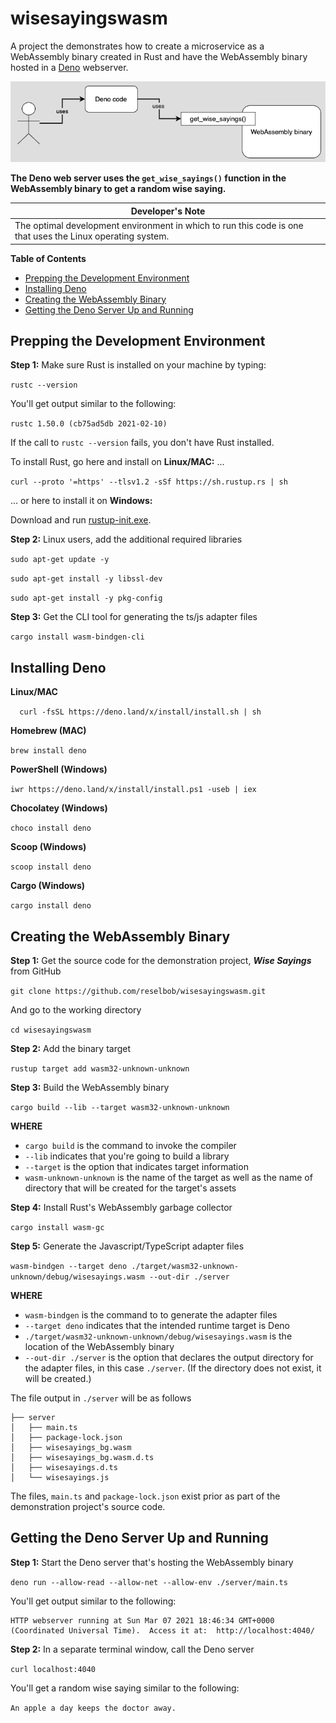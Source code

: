# wisesayingswasm
A project the demonstrates how to create a microservice as a WebAssembly binary created in Rust and have the WebAssembly binary hosted in a [Deno](https://deno.land/) webserver.

![wisesayings](./images/wisesayings.png)

**The Deno web server uses the `get_wise_sayings()` function in the WebAssembly binary to get a random wise saying.**

| **Developer's Note**               |
|------------------------------------|
| The optimal development environment in which to run this code is one that uses the Linux operating system.|

**Table of Contents**

* [Prepping the Development Environment](#prepping-the-development-environment)
* [Installing Deno](#installing-deno)
* [Creating the WebAssembly Binary](#creating-the-webAssembly-binary)
* [Getting the Deno Server Up and Running](#getting-the-deno-server-up-and-running)


## Prepping the Development Environment

**Step 1:** Make sure Rust is installed on your machine by typing:

`rustc --version`

You'll get output similar to the following:

`rustc 1.50.0 (cb75ad5db 2021-02-10)`


If the call to `rustc --version` fails, you don't have Rust installed.

To install Rust, go here and install on **Linux/MAC:** ...

`curl --proto '=https' --tlsv1.2 -sSf https://sh.rustup.rs | sh`

... or here to install it on **Windows:**

Download and run [rustup-init.exe](https://static.rust-lang.org/rustup/dist/i686-pc-windows-gnu/rustup-init.exe).


**Step 2:** Linux users, add the additional required libraries

`sudo apt-get update -y`

`sudo apt-get install -y libssl-dev`

`sudo apt-get install -y pkg-config`

**Step 3:** Get the CLI tool for generating the ts/js adapter files

`cargo install wasm-bindgen-cli`

## Installing Deno

**Linux/MAC**

`  curl -fsSL https://deno.land/x/install/install.sh | sh`

**Homebrew (MAC)**

`brew install deno`

**PowerShell (Windows)**

`iwr https://deno.land/x/install/install.ps1 -useb | iex`

**Chocolatey (Windows)**

`choco install deno`

**Scoop (Windows)**

`scoop install deno`

**Cargo (Windows)**

`cargo install deno`


## Creating the WebAssembly Binary

**Step 1:** Get the source code for the demonstration project, ***Wise Sayings*** from GitHub

`git clone https://github.com/reselbob/wisesayingswasm.git`

And go to the working directory

`cd wisesayingswasm`

**Step 2:** Add the binary target

`rustup target add wasm32-unknown-unknown`

**Step 3:** Build the WebAssembly binary

`cargo build --lib --target wasm32-unknown-unknown`

**WHERE**

* `cargo build` is the command to invoke the compiler
* `--lib` indicates that you're going to build a library
* `--target` is the option that indicates target information 
* `wasm-unknown-unknown` is the name of the target as well as the name of directory that will be created for the target's assets

**Step 4:** Install Rust's WebAssembly garbage collector

`cargo install wasm-gc`

**Step 5:** Generate the Javascript/TypeScript adapter files

`wasm-bindgen --target deno ./target/wasm32-unknown-unknown/debug/wisesayings.wasm --out-dir ./server`

**WHERE**

* `wasm-bindgen` is the command to to generate the adapter files
* `--target deno` indicates that the intended runtime target is Deno
* `./target/wasm32-unknown-unknown/debug/wisesayings.wasm` is the location of the WebAssembly binary
* `--out-dir ./server` is the option that declares the output directory for the adapter files, in this case `./server`. (If the directory does not exist, it will be created.)

The file output in `./server` will be as follows

```text
├── server
│   ├── main.ts
│   ├── package-lock.json
│   ├── wisesayings_bg.wasm
│   ├── wisesayings_bg.wasm.d.ts
│   ├── wisesayings.d.ts
│   └── wisesayings.js

```
The files, `main.ts` and `package-lock.json` exist prior as part of the demonstration project's source code.

## Getting the Deno Server Up and Running

**Step 1:** Start the Deno server that's hosting the WebAssembly binary

`deno run --allow-read --allow-net --allow-env ./server/main.ts`

You'll get output similar to the following:

```
HTTP webserver running at Sun Mar 07 2021 18:46:34 GMT+0000 (Coordinated Universal Time).  Access it at:  http://localhost:4040/
```

**Step 2:** In a separate terminal window, call the Deno server

`curl localhost:4040`

You'll get a random wise saying similar to the following:

`An apple a day keeps the doctor away.`




